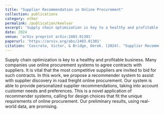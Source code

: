 ```yaml
---
title: "Supplier Recommendation in Online Procurement"
collection: publications
category: other
permalink: /publication/keelvar
excerpt: 'Supply chain optimization is key to a healthy and profitable business. Many companies use online procurement systems to agree contracts with suppliers. It is vital that the most competitive suppliers are invited to bid for such contracts. In this work, we propose a recommender system to assist with supplier discovery in road freight online procurement. Our system is able to provide personalized supplier recommendations, taking into account customer needs and preferences. This is a novel application of recommender systems, calling for design choices that fit the unique requirements of online procurement. Our preliminary results, using real-world data, are promising.'
date: 2024
venue: 'arXiv preprint arXiv:2403.01301'
paperurl: 'https://arxiv.org/abs/2403.01301'
citation: 'Coscrato, Victor, & Bridge, Derek. (2024). "Supplier Recommendation in Online Procurement." <i>arXiv preprint arXiv:2403.01301</i>.'
---
```


Supply chain optimization is key to a healthy and profitable business. Many companies use online procurement systems to agree contracts with suppliers. It is vital that the most competitive suppliers are invited to bid for such contracts. In this work, we propose a recommender system to assist with supplier discovery in road freight online procurement. Our system is able to provide personalized supplier recommendations, taking into account customer needs and preferences. This is a novel application of recommender systems, calling for design choices that fit the unique requirements of online procurement. Our preliminary results, using real-world data, are promising.
